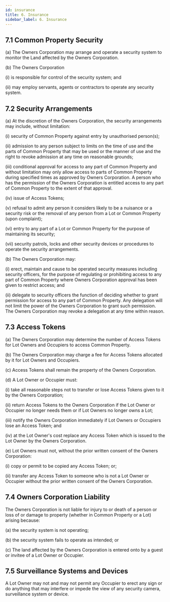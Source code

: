 ```yaml
---
id: insurance
title: 6. Insurance
sidebar_label: 6. Insurance
---
```


## 7.1	Common Property Security
(a)	The Owners Corporation may arrange and operate a security system to monitor the Land affected by the Owners Corporation.

(b)	The Owners Corporation

(i)	is responsible for control of the security system; and

(ii)	may employ servants, agents or contractors to operate any security system.

## 7.2	Security Arrangements
(a)	At the discretion of the Owners Corporation, the security arrangements may include, without limitation:

(i)	security of Common Property against entry by unauthorised person(s);

(ii)	admission to any person subject to limits on the time of use and the parts of Common Property that may be used or the manner of use and the right to revoke admission at any time on reasonable grounds;

(iii)	conditional approval for access to any part of Common Property and without limitation may only allow access to parts of Common Property during specified times as approved by Owners Corporation. A person who has the permission of the Owners Corporation is entitled access to any part of Common Property to the extent of that approval.

(iv)	issue of Access Tokens;

(v)	refusal to admit any person it considers likely to be a nuisance or a security risk or the removal of any person from a Lot or Common Property (upon complaint);

(vi)	entry to any part of a Lot or Common Property for the purpose of maintaining its security;

(vii)	security patrols, locks and other security devices or procedures to operate the security arrangements.

(b)	The Owners Corporation may:

(i)	erect, maintain and cause to be operated security measures including security officers, for the purpose of regulating or prohibiting access to any part of Common Property where Owners Corporation approval has been given to restrict access; and

(ii)	delegate to security officers the function of deciding whether to grant permission for access to any part of Common Property. Any delegation will not limit the power of the Owners Corporation to grant such permission. The Owners Corporation may revoke a delegation at any time within reason.

## 7.3	Access Tokens
(a)	The Owners Corporation may determine the number of Access Tokens for Lot Owners and Occupiers to access Common Property.

(b)	The Owners Corporation may charge a fee for Access Tokens allocated by it for Lot Owners and Occupiers.

(c)	Access Tokens shall remain the property of the Owners Corporation.
 
(d)	A Lot Owner or Occupier must:

(i)	take all reasonable steps not to transfer or lose Access Tokens given to it by the Owners Corporation;

(ii)	return Access Tokens to the Owners Corporation if the Lot Owner or Occupier no longer needs them or if Lot Owners no longer owns a Lot;

(iii)	notify the Owners Corporation immediately if Lot Owners or Occupiers lose an Access Token; and

(iv)	at the Lot Owner's cost replace any Access Token which is issued to the Lot Owner by the Owners Corporation.

(e)	Lot Owners must not, without the prior written consent of the Owners Corporation:

(i)	copy or permit to be copied any Access Token; or;

(ii)	transfer any Access Token to someone who is not a Lot Owner or Occupier without the prior written consent of the Owners Corporation.

## 7.4	Owners Corporation Liability
The Owners Corporation is not liable for injury to or death of a person or loss of or damage to property (whether in Common Property or a Lot) arising because:

(a)	the security system is not operating;

(b)	the security system fails to operate as intended; or

(c)	The land affected by the Owners Corporation is entered onto by a guest or invitee of a Lot Owner or Occupier.

## 7.5	Surveillance Systems and Devices
A Lot Owner may not and may not permit any Occupier to erect any sign or do anything that may interfere or impede the view of any security camera, surveillance system or device.
